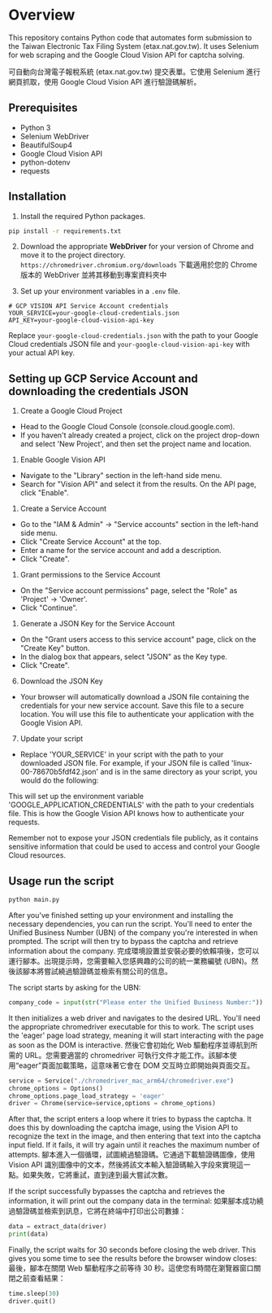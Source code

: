 
# Overview
This repository contains Python code that automates form submission to the Taiwan Electronic Tax Filing System (etax.nat.gov.tw). It uses Selenium for web scraping and the Google Cloud Vision API for captcha solving.

可自動向台灣電子報稅系統 (etax.nat.gov.tw) 提交表單。它使用 Selenium 進行網頁抓取，使用 Google Cloud Vision API 進行驗證碼解析。

## Prerequisites
* Python 3
* Selenium WebDriver
* BeautifulSoup4
* Google Cloud Vision API
* python-dotenv
* requests

## Installation
1. Install the required Python packages.
```bash
pip install -r requirements.txt
```
2. Download the appropriate **WebDriver** for your version of Chrome and move it to the project directory.
`https://chromedriver.chromium.org/downloads`
下載適用於您的 Chrome 版本的 WebDriver 並將其移動到專案資料夾中

3. Set up your environment variables in a `.env` file.

```.env
# GCP VISION API Service Account credentials
YOUR_SERVICE=your-google-cloud-credentials.json
API_KEY=your-google-cloud-vision-api-key
```

Replace `your-google-cloud-credentials.json` with the path to your Google Cloud credentials JSON file and `your-google-cloud-vision-api-key` with your actual API key.


## Setting up GCP Service Account and downloading the credentials JSON

1. Create a Google Cloud Project
* Head to the Google Cloud Console (console.cloud.google.com).
* If you haven't already created a project, click on the project drop-down and select 'New Project', and then set the project name and location.

1. Enable Google Vision API
* Navigate to the "Library" section in the left-hand side menu.
* Search for "Vision API" and select it from the results.
On the API page, click "Enable".

1.  Create a Service Account
* Go to the "IAM & Admin" -> "Service accounts" section in the left-hand side menu.
* Click "Create Service Account" at the top.
* Enter a name for the service account and add a description.
* Click "Create".

1. Grant permissions to the Service Account
* On the "Service account permissions" page, select the "Role" as 'Project' -> 'Owner'.
* Click "Continue".

1. Generate a JSON Key for the Service Account

* On the "Grant users access to this service account" page, click on the "Create Key" button.
* In the dialog box that appears, select "JSON" as the Key type.
* Click "Create".

6. Download the JSON Key
* Your browser will automatically download a JSON file containing the credentials for your new service account. Save this file to a secure location. You will use this file to authenticate your application with the Google Vision API.

7. Update your script
* Replace 'YOUR_SERVICE' in your script with the path to your downloaded JSON file. For example, if your JSON file is called 'linux-00-78670b5fdf42.json' and is in the same directory as your script, you would do the following:

This will set up the environment variable 'GOOGLE_APPLICATION_CREDENTIALS' with the path to your credentials file. This is how the Google Vision API knows how to authenticate your requests.

Remember not to expose your JSON credentials file publicly, as it contains sensitive information that could be used to access and control your Google Cloud resources.


## Usage run the script
```bash
python main.py
```

After you've finished setting up your environment and installing the necessary dependencies, you can run the script. You'll need to enter the Unified Business Number (UBN) of the company you're interested in when prompted. The script will then try to bypass the captcha and retrieve information about the company.
完成環境設置並安裝必要的依賴項後，您可以運行腳本。出現提示時，您需要輸入您感興趣的公司的統一業務編號 (UBN)。然後該腳本將嘗試繞過驗證碼並檢索有關公司的信息。

The script starts by asking for the UBN:
```python 
company_code = input(str("Please enter the Unified Business Number:"))
```
It then initializes a web driver and navigates to the desired URL. You'll need the appropriate chromedriver executable for this to work. The script uses the 'eager' page load strategy, meaning it will start interacting with the page as soon as the DOM is interactive.
然後它會初始化 Web 驅動程序並導航到所需的 URL。您需要適當的 chromedriver 可執行文件才能工作。該腳本使用“eager”頁面加載策略，這意味著它會在 DOM 交互時立即開始與頁面交互。

```python 
service = Service("./chromedriver_mac_arm64/chromedriver.exe")
chrome_options = Options()
chrome_options.page_load_strategy = 'eager'
driver = Chrome(service=service,options = chrome_options)
```

After that, the script enters a loop where it tries to bypass the captcha. It does this by downloading the captcha image, using the Vision API to recognize the text in the image, and then entering that text into the captcha input field. If it fails, it will try again until it reaches the maximum number of attempts.
腳本進入一個循環，試圖繞過驗證碼。它通過下載驗證碼圖像，使用 Vision API 識別圖像中的文本，然後將該文本輸入驗證碼輸入字段來實現這一點。如果失敗，它將重試，直到達到最大嘗試次數。

If the script successfully bypasses the captcha and retrieves the information, it will print out the company data in the terminal:
如果腳本成功繞過驗證碼並檢索到訊息，它將在終端中打印出公司數據：

```python
data = extract_data(driver)
print(data)
```

Finally, the script waits for 30 seconds before closing the web driver. This gives you some time to see the results before the browser window closes:
最後，腳本在關閉 Web 驅動程序之前等待 30 秒。這使您有時間在瀏覽器窗口關閉之前查看結果：

```python 
time.sleep(30)
driver.quit()
```